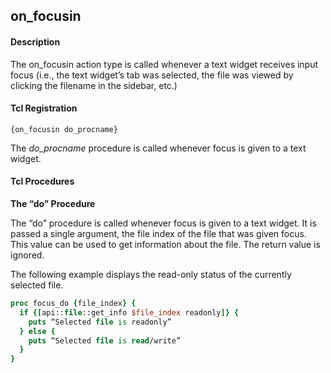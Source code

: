 ## on\_focusin

#### Description

The on\_focusin action type is called whenever a text widget receives input focus (i.e., the text widget’s tab was selected, the file was viewed by clicking the filename in the sidebar, etc.)

#### Tcl Registration

`{on_focusin do_procname}`

The _do\_procname_ procedure is called whenever focus is given to a text widget.

#### Tcl Procedures

**The “do” Procedure**

The “do” procedure is called whenever focus is given to a text widget.  It is passed a single argument, the file index of the file that was given focus.  This value can be used to get information about the file.  The return value is ignored.

The following example displays the read-only status of the currently selected file.

```Tcl
proc focus_do {file_index} {
  if {[api::file::get_info $file_index readonly]} {
    puts “Selected file is readonly”
  } else {
    puts “Selected file is read/write”
  }
}
```


